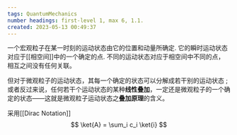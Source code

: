 ```yaml
---
tags: QuantumMechanics
number headings: first-level 1, max 6, 1.1.
created: 2023-05-13 00:49:37
---
```


一个宏观粒子在某一时刻的运动状态由它的位置和动量所确定. 它的瞬时运动状态对应于[[相空间]]中的一个确定的点. 不同的运动状态对应于相空间中不同的点，相互之间没有任何关联。

但对于微观粒子的运动状态，其每一个确定的状态可以分解成若干别的运动状态 ; 或者反过来说，任何若干个运动状态的某种**线性叠加**，一定还是微观粒子的一个确定的状态——这就是微观粒子运动状态之**叠加原理**的含义。

采用[[Dirac Notation]]
$$
\ket{A} = \sum_i c_i \ket{i}
$$
